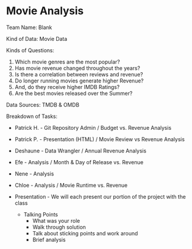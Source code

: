 # Movie Analysis

Team Name: Blank

Kind of Data: Movie Data

Kinds of Questions:
  1. Which movie genres are the most popular?
  2. Has movie revenue changed throughout the years?
  3. Is there a correlation between reviews and revenue?
  4. Do longer running movies generate higher Revenue?
  5. And, do they receive higher IMDB Ratings?
  6. Are the best movies released over the Summer?

Data Sources: TMDB & OMDB

Breakdown of Tasks:
  * Patrick H. - Git Repository Admin / Budget vs. Revenue Analysis
  * Patrick P. -  Presentation (HTML) / Movie Review vs Revenue Analysis
  * Deshaune - Data Wrangler / Annual Revenue Analysis
  * Efe - Analysis / Month & Day of Release vs. Revenue
  * Nene - Analysis
  * Chloe - Analysis / Movie Runtime vs. Revenue
  
  * Presentation - We will each present our portion of the project with the class
    * Talking Points
      * What was your role
      * Walk through solution
      * Talk about sticking points and work around
      * Brief analysis

